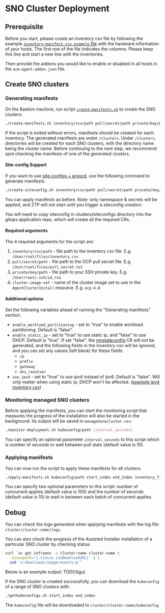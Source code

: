 # SNO Cluster Deployment

## Prerequisite
Before you start, please create an inventory csv file by following the example [`inventory-manifest.csv.example` file](https://github.com/open-cluster-management/assisted-installer-batch-deploy-tool/blob/main/inventory-manifest.csv.example) with the hardware information of your hosts.  The first row of the file indicates the columns. Please keep this line and start a new line with the inventories.

Then provide the addons you would like to enable or disabled in all hosts in the `acm-agent-addon.json` file.

## Create SNO clusters
### Generating manifests
On the Bastion machine, run script [`create-manifests.sh`](https://github.com/open-cluster-management/assisted-installer-batch-deploy-tool/blob/main/create-manifests.sh) to create the SNO clusters:
```sh
./create-manifests.sh inventory/csv/path pull/secret/path private/key/path cluster-image-set
```

If the script is exited without errors, manifests should be created for each inventory. The generated manifests are under `/clusters`. Under `/clusters`, directories will be created for each SNO clusters, with the directory name being the cluster name. Before continuing to the next step, we recommend spot checking the manifests of one of the generated clusters.

#### Site-config Support

If you want to use [site-configs + argocd](https://github.com/openshift-kni/cnf-features-deploy/tree/master/ztp/gitops-subscriptions/argocd), use the following command to generate manifests:
```sh
./create-siteconfig.sh inventory/csv/path pull/secret/path private/key/path cluster-image-set
```

You can apply manifests as before. Note: only namespace & secrets will be applied, and ZTP will not start until you trigger a siteconfig creation.

You will need to copy siteconfig in clusters/siteconfigs directory into the gitops application repo, which will create all the required CRs.

#### Required arguments
The 4 required arguments for the script are:
1. `inventory/csv/path` - file path to the inventory csv file. E.g. `/User/root/files/inventory.csv`
2. `pull/secret/path` - file path to the OCP pull secret file. E.g. `/User/root/files/pull_secret.txt`
3. `private/key/path` - file path to your SSH private key. E.g. `/User/root/.ssh/id_rsa`
4. `cluster-image-set` - name of the cluster image set to use in the `AgentClusterInstall` resource. E.g. `ocp-4.8`

#### Additional options
Set the following variables ahead of running the "Generating manifests" section.
- `enable_workload_partitioning` - set to "true" to enable workload partitioning. Default is "false".
- `enable_static_ip` - set to "true" to use static ip, and "false" to use DHCP. Default is "true". If set "false", the [nmstateconfig](templates/nmstate.template.yaml) CR will not be generated, and the following fields in the inventory csv will be ignored, and you can set any values (left blank) for these fields:
    - `ip`
    - `prefix`
    - `gateway`
    - `dns_resolver`
- `use_ipv4` - set to "true" to use ipv4 instead of ipv6. Default is "false". Will only matter when using static ip. DHCP won't be affected. ([example ipv4 inventory csv](inventory-manifest.csv.ipv4.example))

### Monitoring managed SNO clusters
Before applying the manifests, you can start the monitoring script that measures the progress of the installation will also be started in the background. Its output will be saved in `managedsnocluster.csv`:
```sh
./monitor-deployment.sh kubeconfig/path [interval_seconds]
```
You can specify an optional parameter `interval_seconds` to this script which is number of seconds to wait between pull stats (default value is 10).

### Applying manifests
You can now run the script to apply these manifests for all clusters:
```sh
./apply-manifests.sh kubeconfig/path start_index end_index inventory_file [NUM_CONCURRENT_APPLY] [INTERVAL_SECOND]
```
You can specify two optional parameters to this script: number of concurrent applies (default value is 100) and the number of seconds (default value is 15) to wait in between each batch of concurrent applies.

## Debug

You can check the logs generated when applying manifests with the log file: `cluster/cluster-name/logs`.

You can also check the progress of the Assisted Installer installation of a particular SNO cluster by checking status:
```sh
curl `oc get infraenv -n cluster-name cluster-name \
  -ojsonpath='{.status.isoDownloadURL}' | \
  sed 's~downloads/image~events~g'`
```

Below is an example output: TODO(tgu)

If the SNO cluster is created successfully, you can download the `kubeconfig` of a range of SNO clusters with:
```sh
./getkubeconfigs.sh start_index end_index
```
The `kubeconfig` file will be downloaded to `cluster/cluster-name/kubeconfig`.
